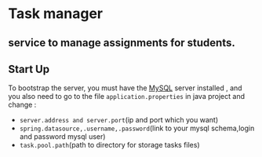 # Task manager
## service to manage assignments for students. 
## Start Up
To bootstrap the server, you must have the [MySQL](https://dev.mysql.com/doc/mysql-installation-excerpt/5.7/en/) server installed , and you also need to go to the file `application.properties` in java project and change :
- `server.address and server.port`(ip and port which you want)
- `spring.datasource,.username,.password`(link to your mysql schema,login and password mysql user)
- `task.pool.path`(path to directory for storage tasks files)
